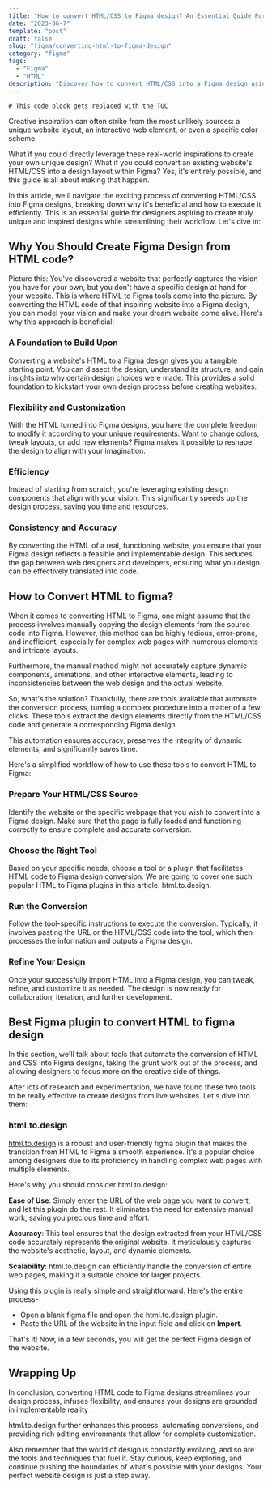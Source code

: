 ```yaml
---
title: "How to convert HTML/CSS to Figma design? An Essential Guide For Designers"
date: "2023-06-7"
template: "post"
draft: false
slug: "figma/converting-html-to-figma-design"
category: "figma"
tags:
  - "Figma"
  - "HTML"
description: "Discover how to convert HTML/CSS into a Figma design using html.to.design and Builder.io in our essential guide for designers."
---
```


```toc
# This code block gets replaced with the TOC
```

Creative inspiration can often strike from the most unlikely sources: a unique website layout, an interactive web element, or even a specific color scheme.

What if you could directly leverage these real-world inspirations to create your own unique design? What if you could convert an existing website's HTML/CSS into a design layout within Figma? Yes, it's entirely possible, and this guide is all about making that happen.

In this article, we'll navigate the exciting process of converting HTML/CSS into Figma designs, breaking down why it's beneficial and how to execute it efficiently. This is an essential guide for designers aspiring to create truly unique and inspired designs while streamlining their workflow. Let's dive in:

## Why You Should Create Figma Design from HTML code?

Picture this: You've discovered a website that perfectly captures the vision you have for your own, but you don't have a specific design at hand for your website. This is where HTML to Figma tools come into the picture. By converting the HTML code of that inspiring website into a Figma design, you can model your vision and make your dream website come alive. Here's why this approach is beneficial:

### A Foundation to Build Upon

Converting a website's HTML to a Figma design gives you a tangible starting point. You can dissect the design, understand its structure, and gain insights into why certain design choices were made. This provides a solid foundation to kickstart your own design process before creating websites.

### Flexibility and Customization

With the HTML turned into Figma designs, you have the complete freedom to modify it according to your unique requirements. Want to change colors, tweak layouts, or add new elements? Figma makes it possible to reshape the design to align with your imagination.

### Efficiency

Instead of starting from scratch, you're leveraging existing design components that align with your vision. This significantly speeds up the design process, saving you time and resources.

### Consistency and Accuracy

By converting the HTML of a real, functioning website, you ensure that your Figma design reflects a feasible and implementable design. This reduces the gap between web designers and developers, ensuring what you design can be effectively translated into code.

## How to Convert HTML to figma?

When it comes to converting HTML to Figma, one might assume that the process involves manually copying the design elements from the source code into Figma. However, this method can be highly tedious, error-prone, and inefficient, especially for complex web pages with numerous elements and intricate layouts.

Furthermore, the manual method might not accurately capture dynamic components, animations, and other interactive elements, leading to inconsistencies between the web design and the actual website.

So, what's the solution? Thankfully, there are tools available that automate the conversion process, turning a complex procedure into a matter of a few clicks. These tools extract the design elements directly from the HTML/CSS code and generate a corresponding Figma design.

This automation ensures accuracy, preserves the integrity of dynamic elements, and significantly saves time.

Here's a simplified workflow of how to use these tools to convert HTML to Figma:

### Prepare Your HTML/CSS Source

Identify the website or the specific webpage that you wish to convert into a Figma design. Make sure that the page is fully loaded and functioning correctly to ensure complete and accurate conversion.

### Choose the Right Tool

Based on your specific needs, choose a tool or a plugin that facilitates HTML code to Figma design conversion. We are going to cover one such popular HTML to Figma plugins in this article: html.to.design.

### Run the Conversion

Follow the tool-specific instructions to execute the conversion. Typically, it involves pasting the URL or the HTML/CSS code into the tool, which then processes the information and outputs a Figma design.

### Refine Your Design

Once your successfully import HTML into a Figma design, you can tweak, refine, and customize it as needed. The design is now ready for collaboration, iteration, and further development.

## Best Figma plugin to convert HTML to figma design

In this section, we'll talk about tools that automate the conversion of HTML and CSS into Figma designs, taking the grunt work out of the process, and allowing designers to focus more on the creative side of things.

After lots of research and experimentation, we have found these two tools to be really effective to create designs from live websites. Let's dive into them:

### html.to.design

[html.to.design](https://www.figma.com/community/plugin/1159123024924461424/html.to.design) is a robust and user-friendly figma plugin that makes the transition from HTML to Figma a smooth experience. It's a popular choice among designers due to its proficiency in handling complex web pages with multiple elements.

Here's why you should consider html.to.design:

**Ease of Use**: Simply enter the URL of the web page you want to convert, and let this plugin do the rest. It eliminates the need for extensive manual work, saving you precious time and effort.

**Accuracy**: This tool ensures that the design extracted from your HTML/CSS code accurately represents the original website. It meticulously captures the website's aesthetic, layout, and dynamic elements.

**Scalability**: html.to.design can efficiently handle the conversion of entire web pages, making it a suitable choice for larger projects.

Using this plugin is really simple and straightforward. Here's the entire process-

- Open a blank figma file and open the html.to.design plugin.
- Paste the URL of the website in the input field and click on **Import**.

That's it! Now, in a few seconds, you will get the perfect Figma design of the website.

## Wrapping Up

In conclusion, converting HTML code to Figma designs streamlines your design process, infuses flexibility, and ensures your designs are grounded in implementable reality .

html.to.design further enhances this process, automating conversions, and providing rich editing environments that allow for complete customization.

Also remember that the world of design is constantly evolving, and so are the tools and techniques that fuel it. Stay curious, keep exploring, and continue pushing the boundaries of what's possible with your designs. Your perfect website design is just a step away.
